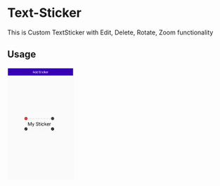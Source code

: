 # Text-Sticker
This is Custom TextSticker with Edit, Delete, Rotate, Zoom functionality

## Usage

<img src="https://github.com/gbhargavv/Custom-Text-Sticker/blob/master/image/Screenshot%202020-08-29%20at%2010.26.21%20AM.png" align="left" width="30%">
